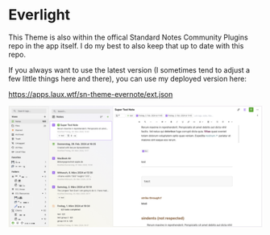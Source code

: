 # Everlight

This Theme is also within the offical Standard Notes Community Plugins repo in the app itself. I do my best to also keep that up to date with this repo.

If you always want to use the latest version (I sometimes tend to adjust a few little things here and there), you can use my deployed version here:

https://apps.laux.wtf/sn-theme-evernote/ext.json

![Screenshot Standard Notes Theme Everlight](https://raw.githubusercontent.com/marcolaux/sn-theme-evernote/main/screenshot.jpg "Screenshot Standard Notes Theme Everlight")
